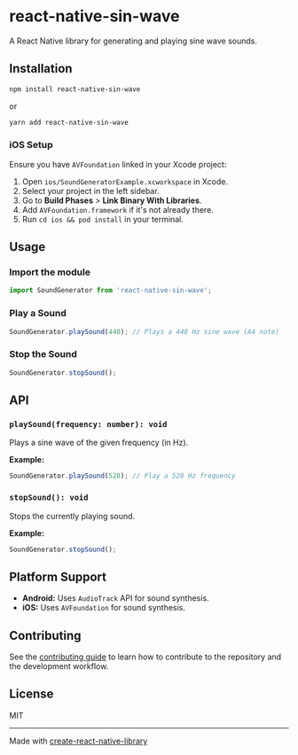 # react-native-sin-wave

A React Native library for generating and playing sine wave sounds.

## Installation

```sh
npm install react-native-sin-wave
```

or

```sh
yarn add react-native-sin-wave
```

### iOS Setup

Ensure you have `AVFoundation` linked in your Xcode project:

1. Open `ios/SoundGeneratorExample.xcworkspace` in Xcode.
2. Select your project in the left sidebar.
3. Go to **Build Phases** > **Link Binary With Libraries**.
4. Add `AVFoundation.framework` if it's not already there.
5. Run `cd ios && pod install` in your terminal.

## Usage

### Import the module

```js
import SoundGenerator from 'react-native-sin-wave';
```

### Play a Sound

```js
SoundGenerator.playSound(440); // Plays a 440 Hz sine wave (A4 note)
```

### Stop the Sound

```js
SoundGenerator.stopSound();
```

## API

### `playSound(frequency: number): void`

Plays a sine wave of the given frequency (in Hz).

**Example:**

```js
SoundGenerator.playSound(528); // Play a 528 Hz frequency
```

### `stopSound(): void`

Stops the currently playing sound.

**Example:**

```js
SoundGenerator.stopSound();
```

## Platform Support

- **Android:** Uses `AudioTrack` API for sound synthesis.
- **iOS:** Uses `AVFoundation` for sound synthesis.

## Contributing

See the [contributing guide](CONTRIBUTING.md) to learn how to contribute to the repository and the development workflow.

## License

MIT

---

Made with [create-react-native-library](https://github.com/callstack/react-native-builder-bob)
